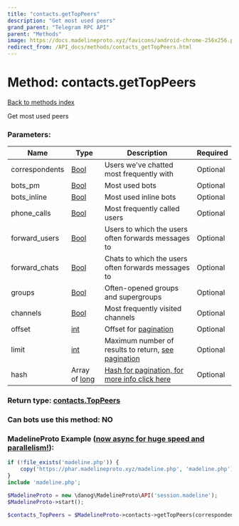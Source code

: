 ```yaml
---
title: "contacts.getTopPeers"
description: "Get most used peers"
grand_parent: "Telegram RPC API"
parent: "Methods"
image: https://docs.madelineproto.xyz/favicons/android-chrome-256x256.png
redirect_from: /API_docs/methods/contacts_getTopPeers.html
---
```

# Method: contacts.getTopPeers
[Back to methods index](index.html)



Get most used peers

### Parameters:

| Name     |    Type       | Description | Required |
|----------|---------------|-------------|----------|
|correspondents|[Bool](/API_docs/types/Bool.html) | Users we've chatted most frequently with | Optional|
|bots\_pm|[Bool](/API_docs/types/Bool.html) | Most used bots | Optional|
|bots\_inline|[Bool](/API_docs/types/Bool.html) | Most used inline bots | Optional|
|phone\_calls|[Bool](/API_docs/types/Bool.html) | Most frequently called users | Optional|
|forward\_users|[Bool](/API_docs/types/Bool.html) | Users to which the users often forwards messages to | Optional|
|forward\_chats|[Bool](/API_docs/types/Bool.html) | Chats to which the users often forwards messages to | Optional|
|groups|[Bool](/API_docs/types/Bool.html) | Often-opened groups and supergroups | Optional|
|channels|[Bool](/API_docs/types/Bool.html) | Most frequently visited channels | Optional|
|offset|[int](/API_docs/types/int.html) | Offset for [pagination](https://core.telegram.org/api/offsets) | Optional|
|limit|[int](/API_docs/types/int.html) | Maximum number of results to return, [see pagination](https://core.telegram.org/api/offsets) | Optional|
|hash|Array of [long](/API_docs/types/long.html) | [Hash for pagination, for more info click here](https://core.telegram.org/api/offsets#hash-generation) | Optional|


### Return type: [contacts.TopPeers](/API_docs/types/contacts.TopPeers.html)

### Can bots use this method: **NO**


### MadelineProto Example ([now async for huge speed and parallelism!](https://docs.madelineproto.xyz/docs/ASYNC.html)):


```php
if (!file_exists('madeline.php')) {
    copy('https://phar.madelineproto.xyz/madeline.php', 'madeline.php');
}
include 'madeline.php';

$MadelineProto = new \danog\MadelineProto\API('session.madeline');
$MadelineProto->start();

$contacts_TopPeers = $MadelineProto->contacts->getTopPeers(correspondents: Bool, bots_pm: Bool, bots_inline: Bool, phone_calls: Bool, forward_users: Bool, forward_chats: Bool, groups: Bool, channels: Bool, offset: int, limit: int, hash: [long, long], );
```

